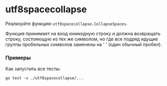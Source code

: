 # utf8spacecollapse

Реализуйте функцию `utf8spacecollapse.CollapseSpaces`.

Функция принимает на вход юникодную строку и должна возвращать строку,
состояющую из тех же символом, но где все подряд идущие группы пробельных символов заменены на ' ' (один обычный пробел).

### Примеры

Как запустить все тесты:
```
go test -v ./utf8spacecollapse/...
```
